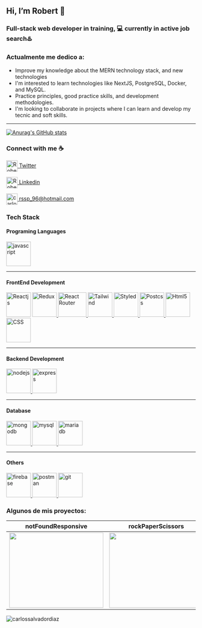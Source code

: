 ##  Hi, I’m Robert  👋
### Full-stack web developer in training, 💻 currently in **active job search**♨️




### Actualmente me dedico a:


- Improve my knowledge about the MERN technology stack, and new technologies
- I'm interested to learn technologies like NextJS, PostgreSQL, Docker, and MySQL.
- Practice principles, good practice skills, and development methodologies.
- I'm looking to collaborate in projects where I can learn and develop my  tecnic and soft skills.
___

[![Anurag's GitHub stats](https://github-readme-stats.vercel.app/api?username=Rsdjsp&theme=dark&show_icons=true)](https://github.com/Rsdjsp/github-readme-stats)



### Connect with me ☕️


<p align="left">
 
<a href="https://twitter.com/RobertS16872182" target="blank"><img align="center" src="https://o.remove.bg/downloads/a7583629-c5ae-44c8-8518-61b34b152e87/twitter-logo-vector-png-clipart-1-removebg-preview.png" alt="Robert Santos" height="30" width="30" /> Twitter</a>


<a href="https://www.linkedin.com/in/rsantos96/?locale=en_US" target="blank"><img align="center" src="https://cdn-icons-png.flaticon.com/512/174/174857.png" alt="Robert Santos" height="30" width="30" /> Linkedin</a>


<a href="mailto:rssp_96@hotmail.com" target="blank"><img align="center" src="https://o.remove.bg/downloads/0628e893-8626-4112-9172-97429653bb51/download-removebg-preview.png" alt="carlos salvador díaz" height="30" width="30" /> rssp_96@hotmail.com</a>
</p>



### Tech Stack


#### Programing Languages


<p align="left"> <a href="https://developer.mozilla.org/en-US/docs/Web/JavaScript" target="_blank"> <img src="https://upload.wikimedia.org/wikipedia/commons/thumb/9/99/Unofficial_JavaScript_logo_2.svg/1024px-Unofficial_JavaScript_logo_2.svg.png" alt="javascript" width="65" height="65"/></a>
</p>


____


#### FrontEnd Development


<p align="left>
<a href="https://es.reactjs.org/" target="_blank"> <img src="https://cdn.worldvectorlogo.com/logos/react-1.svg" alt="Reactjs" width="65" height="65"/> </a>      <a href="https://es.redux.js.org/ target="_blank" > <img src="https://cdn.worldvectorlogo.com/logos/redux.svg" alt="Redux" width="65" height="65"/> </a> <a href="https://reactrouter.com/" target="_blank"> <img src="https://seeklogo.com/images/R/react-router-logo-AB5BFB638F-seeklogo.com.png" alt="React Router" width="75" height="65"/> </a> <a href="https://tailwindcss.com/" target="_blank"> <img src="https://upload.wikimedia.org/wikipedia/commons/thumb/d/d5/Tailwind_CSS_Logo.svg/2048px-Tailwind_CSS_Logo.svg.png" alt="Tailwind" width="65" height="65"/> </a> <a href="https://styled-components.com/" target="_blank"> <img src="https://o.remove.bg/downloads/d0b39553-c4b7-4e4f-b2c2-536ac3c89ddc/download-removebg-preview.png" alt="Styled" width="65" height="65"/> </a>  <a href="https://postcss.org/" target="_blank"> <img src="https://o.remove.bg/downloads/6c765f1a-8e46-4fc1-b41d-bd3ed7540214/download-removebg-preview.png" alt="Postcss" width="65" height="65"/> </a><a href="https://developer.mozilla.org/es/docs/Web/HTML" target="_blank"> <img src="https://o.remove.bg/downloads/b14da408-cee5-4364-81a4-9bb2b9badf2a/download-removebg-preview.png" alt="Html5" width="65" height="65"/> </a><a href="https://developer.mozilla.org/es/docs/Web/CSS" target="_blank"> <img src="https://upload.wikimedia.org/wikipedia/commons/thumb/d/d5/CSS3_logo_and_wordmark.svg/1200px-CSS3_logo_and_wordmark.svg.png" alt="CSS" width="65" height="65"/> </a>
</p>


____


#### Backend Development
<p align="left"> <a href="https://nodejs.org" target="_blank"> <img src="https://devicons.github.io/devicon/devicon.git/icons/nodejs/nodejs-original-wordmark.svg" alt="nodejs" width="65" height="65"/> </a> <a href="https://expressjs.com" target="_blank"> <img src="https://devicons.github.io/devicon/devicon.git/icons/express/express-original-wordmark.svg" alt="express" width="65" height="65"/> </a>
</p>


_____


#### Database
<p align="left"> 
<a href="https://www.mongodb.com/" target="_blank"> <img src="https://devicons.github.io/devicon/devicon.git/icons/mongodb/mongodb-original-wordmark.svg" alt="mongodb" width="65" height="65"/> </a>
<a href="https://www.mysql.com/" target="_blank"> <img src="https://devicons.github.io/devicon/devicon.git/icons/mysql/mysql-original-wordmark.svg" alt="mysql" width="65" height="65"/> </a> 
<a href="https://mariadb.org/" target="_blank"> <img src="https://www.vectorlogo.zone/logos/mariadb/mariadb-icon.svg" alt="mariadb" width="65" height="65"/> </a>
 </p>


_____


 #### Others
 <p align="left"> 
 <a href="https://firebase.google.com/" target="_blank"> <img src="https://www.vectorlogo.zone/logos/firebase/firebase-icon.svg" alt="firebase" width="65" height="65"/> </a>
<a href="https://postman.com" target="_blank"> <img src="https://www.vectorlogo.zone/logos/getpostman/getpostman-icon.svg" alt="postman" width="65" height="65"/> </a>
<a href="https://git-scm.com/" target="_blank"> <img src="https://www.vectorlogo.zone/logos/git-scm/git-scm-icon.svg" alt="git" width="65" height="65"/>  </a>
  </p>


### Algunos de mis proyectos:



| notFoundResponsive  | rockPaperScissors  | toDoSimple  |
|---|---|---|
| <a href="https://github.com/carlossalvadordiaz/404-not-found" target="_blank"> <img src="/images/404.png" width="250" height="200"/></a> |  <a href="https://codepen.io/carlossalvadordiaz/pen/bGeXeGq" target="_blank"> <img src="/images/rps.png" width="250" height="200"/></a> | <a href="https://codepen.io/carlossalvadordiaz/pen/PozMmdq" target="_blank"> <img src="/images/toDo.png" width="250" height="200"/></a>  |



<p><img align="center" src="https://github-readme-stats.vercel.app/api/top-langs?username=carlossalvadordiaz&show_icons=true&locale=en&layout=compact" alt="carlossalvadordiaz" /></p>






















<!---
Rsdjsp/Rsdjsp is a ✨ special ✨ repository because its `README.md` (this file) appears on your GitHub profile.
You can click the Preview link to take a look at your changes.
--->

